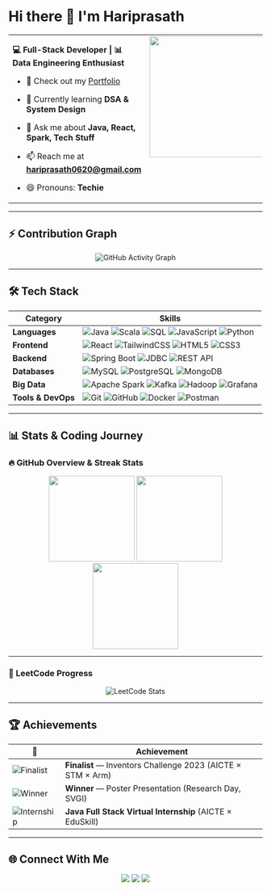 # Hi there 👋 I'm Hariprasath  

<table border="0" cellspacing="0" cellpadding="0" style="border:none; border-collapse: collapse; outline: none;">
  <tr style="border:none;">
    <td width="60%" valign="top" style="border:none; outline:none;">
      
**💻 Full-Stack Developer | 📊 Data Engineering Enthusiast**  

- 🔭 Check out my [Portfolio](https://dev-hariprasath.github.io/My-Portfolio/)  
- 🌱 Currently learning **DSA & System Design**  
- 💬 Ask me about **Java, React, Spark, Tech Stuff**  
- 📫 Reach me at **hariprasath0620@gmail.com**  
- 😄 Pronouns: **Techie**  

    </td>
    <td width="40%" align="right" valign="top" style="border:none; outline:none;">
      <img src="https://i.pinimg.com/originals/47/f0/34/47f0342cec72b800463bf003eac1257e.gif" width="320" height="240"/>
    </td>
  </tr>
</table>


---

## ⚡ Contribution Graph
<p align="center">
  <img src="https://github-readme-activity-graph.vercel.app/graph?username=Dev-Hariprasath&bg_color=0f0f0f&color=00ff88&line=00ff88&point=ffffff&area=true&hide_border=true" alt="GitHub Activity Graph" />
</p>

---

## 🛠 Tech Stack  

| Category        | Skills |
|-----------------|--------|
| **Languages**   | ![Java](https://img.shields.io/badge/Java-ED8B00?style=for-the-badge&logo=openjdk&logoColor=white) ![Scala](https://img.shields.io/badge/Scala-DC322F?style=for-the-badge&logo=scala&logoColor=white) ![SQL](https://img.shields.io/badge/SQL-00758F?style=for-the-badge&logo=postgresql&logoColor=white) ![JavaScript](https://img.shields.io/badge/JavaScript-F7DF1E?style=for-the-badge&logo=javascript&logoColor=black) ![Python](https://img.shields.io/badge/Python-3776AB?style=for-the-badge&logo=python&logoColor=white) |
| **Frontend**    | ![React](https://img.shields.io/badge/React-61DAFB?style=for-the-badge&logo=react&logoColor=black) ![TailwindCSS](https://img.shields.io/badge/Tailwind_CSS-06B6D4?style=for-the-badge&logo=tailwind-css&logoColor=white) ![HTML5](https://img.shields.io/badge/HTML5-E34F26?style=for-the-badge&logo=html5&logoColor=white) ![CSS3](https://img.shields.io/badge/CSS3-1572B6?style=for-the-badge&logo=css3&logoColor=white) |
| **Backend**     | ![Spring Boot](https://img.shields.io/badge/Spring_Boot-6DB33F?style=for-the-badge&logo=springboot&logoColor=white) ![JDBC](https://img.shields.io/badge/JDBC-004080?style=for-the-badge) ![REST API](https://img.shields.io/badge/REST_API-009688?style=for-the-badge) |
| **Databases**   | ![MySQL](https://img.shields.io/badge/MySQL-4479A1?style=for-the-badge&logo=mysql&logoColor=white) ![PostgreSQL](https://img.shields.io/badge/PostgreSQL-4169E1?style=for-the-badge&logo=postgresql&logoColor=white) ![MongoDB](https://img.shields.io/badge/MongoDB-47A248?style=for-the-badge&logo=mongodb&logoColor=white) |
| **Big Data**    | ![Apache Spark](https://img.shields.io/badge/Apache_Spark-E25A1C?style=for-the-badge&logo=apachespark&logoColor=white) ![Kafka](https://img.shields.io/badge/Apache_Kafka-231F20?style=for-the-badge&logo=apachekafka&logoColor=white) ![Hadoop](https://img.shields.io/badge/Apache_Hadoop-66CCFF?style=for-the-badge&logo=apachehadoop&logoColor=black) ![Grafana](https://img.shields.io/badge/Grafana-F46800?style=for-the-badge&logo=grafana&logoColor=white) |
| **Tools & DevOps** | ![Git](https://img.shields.io/badge/Git-F05032?style=for-the-badge&logo=git&logoColor=white) ![GitHub](https://img.shields.io/badge/GitHub-181717?style=for-the-badge&logo=github&logoColor=white) ![Docker](https://img.shields.io/badge/Docker-2496ED?style=for-the-badge&logo=docker&logoColor=white) ![Postman](https://img.shields.io/badge/Postman-FF6C37?style=for-the-badge&logo=postman&logoColor=white) |

---

## 📊 Stats & Coding Journey  

### 🔥 GitHub Overview & Streak Stats   

<p align="center">
  <img src="https://github-readme-streak-stats.herokuapp.com/?user=Dev-Hariprasath&theme=dark" height="170px" />
  <img src="https://github-readme-stats.vercel.app/api?username=Dev-Hariprasath&show_icons=true&theme=radical&count_private=true&hide=prs" height="170px" />
  <img src="https://github-readme-stats.vercel.app/api/top-langs/?username=Dev-Hariprasath&layout=compact&theme=radical&hide=jupyter%20notebook" height="170px" />
</p>


---

### 🎯 LeetCode Progress  
<div align="center">
  <img src="https://leetcard.jacoblin.cool/Dev_Hariprasath?theme=dark&font=Molengo&ext=activity" alt="LeetCode Stats" />
</div>




---

## 🏆 Achievements  

| 🥇 | Achievement |
|----|-------------|
| ![Finalist](https://img.shields.io/badge/Finalist-Inventors_Challenge_2023-orange?style=flat-square&logo=trophy) | **Finalist** — Inventors Challenge 2023 (AICTE × STM × Arm) |
| ![Winner](https://img.shields.io/badge/Winner-Poster_Presentation-blueviolet?style=flat-square&logo=star) | **Winner** — Poster Presentation (Research Day, SVGI) |
| ![Internship](https://img.shields.io/badge/Internship-Java_Full_Stack-green?style=flat-square&logo=java) | **Java Full Stack Virtual Internship** (AICTE × EduSkill) |

---

## 🌐 Connect With Me  
<p align="center">
  <a href="https://dev-hariprasath.netlify.app"><img src="https://img.shields.io/badge/Portfolio-FF5722?style=for-the-badge&logo=Google-chrome&logoColor=white" /></a>
  <a href="https://www.linkedin.com/in/dev-hariprasath/"><img src="https://img.shields.io/badge/LinkedIn-0A66C2?style=for-the-badge&logo=linkedin&logoColor=white" /></a>
  <a href="https://github.com/Dev-Hariprasath"><img src="https://img.shields.io/badge/GitHub-100000?style=for-the-badge&logo=github&logoColor=white" /></a>
</p>
